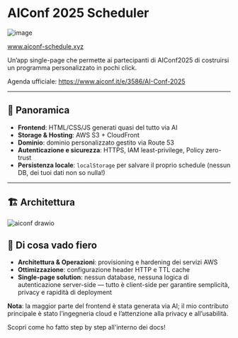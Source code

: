 # AIConf 2025 Scheduler
![image](https://github.com/user-attachments/assets/783278f4-b433-49fd-bc54-340dd401e9d8)

www.aiconf-schedule.xyz

Un’app single-page che permette ai partecipanti di AIConf2025 di costruirsi un programma personalizzato in pochi click.

Agenda ufficiale: https://www.aiconf.it/e/3586/AI-Conf-2025

----------------

## 🚀 Panoramica

- **Frontend**: HTML/CSS/JS generati quasi del tutto via AI  
- **Storage & Hosting**: AWS S3 + CloudFront  
- **Dominio**: dominio personalizzato gestito via Route 53  
- **Autenticazione e sicurezza**: HTTPS, IAM least-privilege, Policy zero-trust
- **Persistenza locale**: `localStorage` per salvare il proprio schedule (nessun DB, dei tuoi dati non so nulla!)

-----------------

## 🏗 Architettura

![aiconf drawio](https://github.com/user-attachments/assets/fba8de02-2387-49b7-93c4-6096bc787659)


## 💼 Di cosa vado fiero

- **Architettura & Operazioni**: provisioning e hardening dei servizi AWS  
- **Ottimizzazione**: configurazione header HTTP e TTL cache  
- **Single-page solution**: nessun database, nessuna logica di autenticazione server-side — tutto è client-side per garantire semplicità, privacy e rapidità di deployment  

**Nota**: la maggior parte del frontend è stata generata via AI; il mio contributo principale è stato l’ingegneria cloud e l’attenzione alla privacy e all’usabilità.

Scopri come ho fatto step by step all'interno dei docs!
